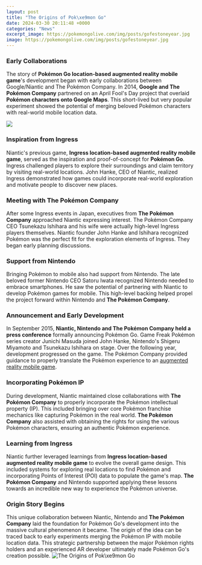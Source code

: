 ```yaml
---
layout: post
title: "The Origins of Pok\xe9mon Go"
date: 2024-03-30 20:11:48 +0000
categories: "News"
excerpt_image: https://pokemongolive.com/img/posts/gofestoneyear.jpg
image: https://pokemongolive.com/img/posts/gofestoneyear.jpg
---
```


### Early Collaborations
The story of **Pokémon Go location-based augmented reality mobile game**'s development began with early collaborations between Google/Niantic and The Pokémon Company. In 2014, **Google and The Pokémon Company** partnered on an April Fool's Day project that overlaid **Pokémon characters onto Google Maps**. This short-lived but very popular experiment showed the potential of merging beloved Pokémon characters with real-world mobile location data. 

![](https://nintendoeverything.com/wp-content/uploads/pokemon-go1.jpg)
### Inspiration from Ingress
Niantic's previous game, **Ingress location-based augmented reality mobile game**, served as the inspiration and proof-of-concept for **Pokémon Go**. Ingress challenged players to explore their surroundings and claim territory by visiting real-world locations. John Hanke, CEO of Niantic, realized Ingress demonstrated how games could incorporate real-world exploration and motivate people to discover new places.
### Meeting with The Pokémon Company
After some Ingress events in Japan, executives from **The Pokémon Company** approached Niantic expressing interest. The Pokémon Company CEO Tsunekazu Ishihara and his wife were actually high-level Ingress players themselves. Niantic founder John Hanke and Ishihara recognized Pokémon was the perfect fit for the exploration elements of Ingress. They began early planning discussions.
### Support from Nintendo
Bringing Pokémon to mobile also had support from Nintendo. The late beloved former Nintendo CEO Satoru Iwata recognized Nintendo needed to embrace smartphones. He saw the potential of partnering with Niantic to develop Pokémon games for mobile. This high-level backing helped propel the project forward within Nintendo and **The Pokémon Company**.
### Announcement and Early Development 
In September 2015, **Niantic, Nintendo and The Pokémon Company held a press conference** formally announcing Pokémon Go. Game Freak Pokémon series creator Junichi Masuda joined John Hanke, Nintendo's Shigeru Miyamoto and Tsunekazu Ishihara on stage. Over the following year, development progressed on the game. The Pokémon Company provided guidance to properly translate the Pokémon experience to an [augmented reality mobile game](https://store.fi.io.vn/cottagecore-aesthetic-axolotl-mushroom-hat-shroomxolotl-129/men&).
### Incorporating Pokémon IP
During development, Niantic maintained close collaborations with **The Pokémon Company** to properly incorporate the Pokémon intellectual property (IP). This included bringing over core Pokémon franchise mechanics like capturing Pokémon in the real world. **The Pokémon Company** also assisted with obtaining the rights for using the various Pokémon characters, ensuring an authentic Pokémon experience. 
### Learning from Ingress
Niantic further leveraged learnings from **Ingress location-based augmented reality mobile game** to evolve the overall game design. This included systems for exploring real locations to find Pokémon and incorporating Points of Interest (POI) data to populate the game's map. **The Pokémon Company** and Nintendo supported applying these lessons towards an incredible new way to experience the Pokémon universe.
### Origin Story Begins
This unique collaboration between Niantic, Nintendo and **The Pokémon Company** laid the foundation for Pokémon Go's development into the massive cultural phenomenon it became. The origin of the idea can be traced back to early experiments merging the Pokémon IP with mobile location data. This strategic partnership between the major Pokémon rights holders and an experienced AR developer ultimately made Pokémon Go's creation possible.
![The Origins of Pok\xe9mon Go](https://pokemongolive.com/img/posts/gofestoneyear.jpg)
